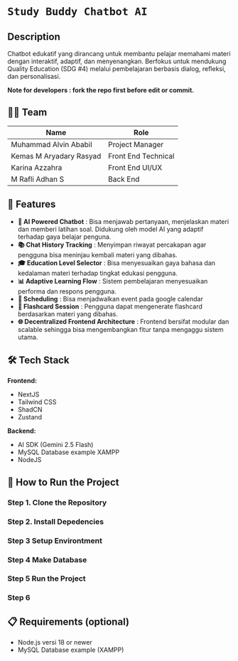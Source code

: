 # `Study Buddy Chatbot AI`

## Description
Chatbot edukatif yang dirancang untuk membantu pelajar memahami materi dengan interaktif, adaptif, dan menyenangkan.
Berfokus untuk mendukung Quality Education (SDG #4) melalui pembelajaran berbasis dialog, refleksi, dan personalisasi.

**Note for developers : fork the repo first before edit or commit.**

## 🧑‍💻 Team

|          **Name**          |      **Role**       |
|----------------------------|---------------------|
| Muhammad Alvin Ababil      | Project Manager     |
| Kemas M Aryadary Rasyad    | Front End Technical |
| Karina Azzahra             | Front End UI/UX     |
| M Rafli Adhan S            | Back End            |

## 🚀 Features
- **🤖 AI Powered Chatbot**                   : Bisa menjawab pertanyaan, menjelaskan materi dan memberi latihan soal. Didukung oleh model AI yang adaptif terhadap gaya belajar penguna.
- **📚 Chat History Tracking**                : Menyimpan riwayat percakapan agar pengguna bisa meninjau kembali materi yang dibahas.
- **🎓 Education Level Selector**             : Bisa menyesuaikan gaya bahasa dan kedalaman materi terhadap tingkat edukasi pengguna.
- **📊 Adaptive Learning Flow**               : Sistem pembelajaran menyesuaikan performa dan respons pengguna.
- **📆 Scheduling**                           : Bisa menjadwalkan event pada google calendar
- **🧠 Flashcard Session**                    : Pengguna dapat mengenerate flashcard berdasarkan materi yang dibahas.
- **🌐 Decentralized Frontend Architecture**  : Frontend bersifat modular dan scalable sehingga bisa mengembangkan fitur tanpa mengaggu sistem utama.


## 🛠 Tech Stack

**Frontend:**
- NextJS
- Tailwind CSS
- ShadCN
- Zustand

**Backend:**
- AI SDK (Gemini 2.5 Flash)
- MySQL Database example XAMPP
- NodeJS

## 🚀 How to Run the Project

### Step 1. Clone the Repository
### Step 2. Install Depedencies
### Step 3 Setup Environtment
### Step 4 Make Database
### Step 5 Run the Project
### Step 6 

## 📋 Requirements (optional)
- Node.js versi 18 or newer
- MySQL Database example (XAMPP)
